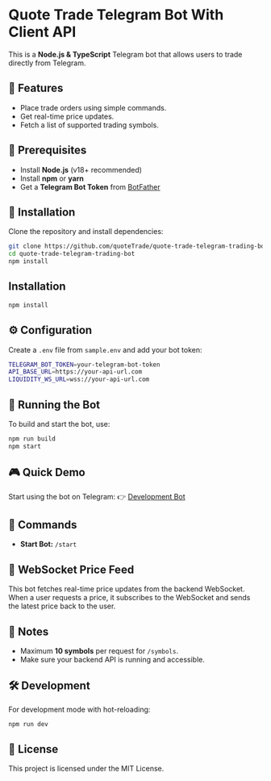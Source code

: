 # Quote Trade Telegram Bot With Client API
This is a **Node.js & TypeScript** Telegram bot that allows users to trade directly from Telegram.

## 🚀 Features

- Place trade orders using simple commands.
- Get real-time price updates.
- Fetch a list of supported trading symbols.

## 📌 Prerequisites

- Install **Node.js** (v18+ recommended)
- Install **npm** or **yarn**
- Get a **Telegram Bot Token** from [BotFather](https://t.me/BotFather)

## 🔧 Installation

Clone the repository and install dependencies:

```sh
git clone https://github.com/quoteTrade/quote-trade-telegram-trading-bot.git
cd quote-trade-telegram-trading-bot
npm install
```

## Installation
```sh
npm install
```

## ⚙️ Configuration

Create a `.env` file from `sample.env` and add your bot token:

```sh
TELEGRAM_BOT_TOKEN=your-telegram-bot-token
API_BASE_URL=https://your-api-url.com
LIQUIDITY_WS_URL=wss://your-api-url.com
```

## 🚀 Running the Bot

To build and start the bot, use:

```sh
npm run build
npm start
```

## 🎮 Quick Demo

Start using the bot on Telegram: 👉 [Development Bot](https://t.me/Quote_Trade_bot) 
## 📝 Commands

- **Start Bot:** `/start`

## 🤖 WebSocket Price Feed

This bot fetches real-time price updates from the backend WebSocket. When a user requests a price, it subscribes to the WebSocket and sends the latest price back to the user.

## 📌 Notes

- Maximum **10 symbols** per request for `/symbols`.
- Make sure your backend API is running and accessible.

## 🛠️ Development

For development mode with hot-reloading:

```sh
npm run dev
```

## 📄 License

This project is licensed under the MIT License.
